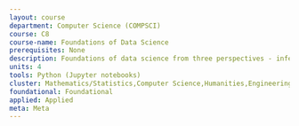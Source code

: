 ```yaml
---
layout: course 
department: Computer Science (COMPSCI)
course: C8
course-name: Foundations of Data Science
prerequisites: None
description: Foundations of data science from three perspectives - inferential thinking, computational thinking, and real-world relevance. Given data arising from some real-world phenomenon, how does one analyze that data so as to understand that phenomenon? The course teaches critical concepts and skills in computer programming and statistical inference, in conjunction with hands-on analysis of real-world datasets, including economic data, document collections, geographical data, and social networks. It delves into social and legal issues surrounding data analysis, including issues of privacy and data ownership.
units: 4
tools: Python (Jupyter notebooks)
cluster: Mathematics/Statistics,Computer Science,Humanities,Engineering,Social Science,Biological Science,Economics/Business,Physical Science
foundational: Foundational
applied: Applied
meta: Meta
---
```

